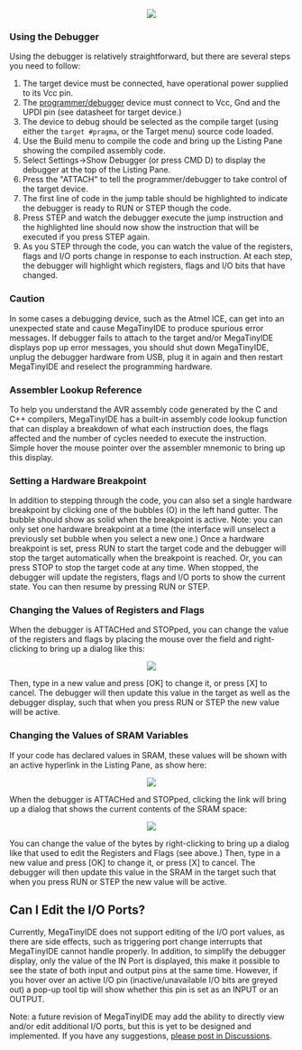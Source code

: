 <p align="center"><img src="images/debugging.png"></p>

### Using the Debugger

Using the debugger is relatively straightforward, but there are several steps you need to follow:

  1. The target device must be connected, have operational power supplied to its Vcc pin.
  2. The [programmer/debugger](programmers.md) device must connect to Vcc, Gnd and the UPDI pin (see datasheet for target device.)
  3. The device to debug should be selected as the compile target (using either the `target #pragma`, or the Target menu) source code loaded.
  4. Use the Build menu to compile the code and bring up the Listing Pane showing the compiled assembly code.
  5. Select Settings->Show Debugger (or press CMD D) to display the debugger at the top of the Listing Pane.
  6. Press the "ATTACH" to tell the programmer/debugger to take control of the target device.
  7. The first line of code in the jump table should be highlighted to indicate the debugger is ready to RUN or STEP though the code.
  8. Press STEP and watch the debugger execute the jump instruction and the highlighted line should now show the instruction that will be executed if you press STEP again.
  9. As you STEP through the code, you can watch the value of the registers, flags and I/O ports change in response to each instruction.  At each step, the debugger will highlight which registers, flags and I/O bits that have changed.

### Caution

In some cases a debugging device, such as the Atmel ICE, can get into an unexpected state and cause MegaTinyIDE to produce spurious error messages.  If debugger fails to attach to the target and/or MegaTinyIDE displays pop up error messages, you should shut down MegaTinyIDE, unplug the debugger hardware from USB, plug it in again and then restart MegaTinyIDE and reselect the programming hardware.

### Assembler Lookup Reference

To help you understand the AVR assembly code generated by the C and C++ compilers, MegaTinyIDE has a built-in assembly code lookup function that can display a breakdown of what each instruction does, the flags affected and the number of cycles needed to execute the instruction.  Simple hover the mouse pointer over the assembler mnemonic to bring up this display.

### Setting a Hardware Breakpoint

In addition to stepping through the code, you can also set a single hardware breakpoint by clicking one of the bubbles (O) in the left hand gutter.  The bubble should show as solid when the breakpoint is active.  Note: you can only set one hardware breakpoint at a time (the interface will unselect a previously set bubble when you select a new one.)  Once a hardware breakpoint is set, press RUN to start the target code and the debugger will stop the target automatically when the breakpoint is reached.  Or, you can press STOP to stop the target code at any time.  When stopped, the debugger will update the registers, flags and I/O ports to show the current state.  You can then resume by pressing RUN or STEP.

### Changing the Values of Registers and Flags

When the debugger is ATTACHed and STOPped, you can change the value of the registers and flags by placing the mouse over the field and right-clicking to bring up a dialog like this:

<p align="center"><img src="images/editpc.png"></p>

Then, type in a new value and press [OK] to change it, or press [X] to cancel.  The debugger will then update this value in the target as well as the debugger display, such that when you press RUN or STEP the new value will be active.

### Changing the Values of SRAM Variables

If your code has declared values in SRAM, these values will be shown with an active hyperlink in the Listing Pane, as show here:

<p align="center"><img src="images/sramvalues.png"></p>

When the debugger is ATTACHed and STOPped, clicking the link will bring up a dialog that shows the current contents of the SRAM space:

<p align="center"><img src="images/sramview.png"></p>

You can change the value of the bytes by right-clicking to bring up a dialog like that used to edit the Registers and Flags (see above.)  Then, type in a new value and press [OK] to change it, or press [X] to cancel.  The debugger will then update this value in the SRAM in the target such that when you press RUN or STEP the new value will be active.

## Can I Edit the I/O Ports?

Currently, MegaTinyIDE does not support editing of the I/O port values, as there are side effects, such as triggering port change interrupts that MegaTinyIDE cannot handle properly.  In addition, to simplify the debugger display, only the value of the IN Port is displayed, this make it possible to see the state of both input and output pins at the same time.  However, if you hover over an active I/O pin (inactive/unavailable I/O bits are greyed out) a pop-up tool tip will show whether this pin is set as an INPUT or an OUTPUT.

Note: a future revision of MegaTinyIDE may add the ability to directly view and/or edit additional I/O ports, but this is yet to be designed and implemented.  If you have any suggestions, [please post in Discussions](https://github.com/wholder/MegaTinyIDE/discussions).

